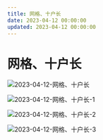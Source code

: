 ```yaml
---
title: 网格、十户长
date: 2023-04-12 00:00:00
updated: 2023-04-12 00:00:00
---
```


# 网格、十户长
![2023-04-12-网格、十户长](assets/2023-04-12-网格、十户长.jpeg)

![2023-04-12-网格、十户长-1](assets/2023-04-12-网格、十户长-1.jpeg)

![2023-04-12-网格、十户长-2](assets/2023-04-12-网格、十户长-2.jpeg)

![2023-04-12-网格、十户长-3](assets/2023-04-12-网格、十户长-3.jpeg)

